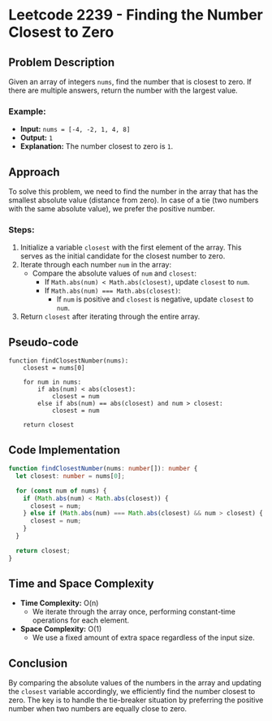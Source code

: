 # Leetcode 2239 - Finding the Number Closest to Zero

## Problem Description

Given an array of integers `nums`, find the number that is closest to zero. If there are multiple answers, return the number with the largest value.

### Example:

- **Input:** `nums = [-4, -2, 1, 4, 8]`
- **Output:** `1`
- **Explanation:** The number closest to zero is `1`.

## Approach

To solve this problem, we need to find the number in the array that has the smallest absolute value (distance from zero). In case of a tie (two numbers with the same absolute value), we prefer the positive number.

### Steps:

1. Initialize a variable `closest` with the first element of the array. This serves as the initial candidate for the closest number to zero.
2. Iterate through each number `num` in the array:
   - Compare the absolute values of `num` and `closest`:
     - If `Math.abs(num) < Math.abs(closest)`, update `closest` to `num`.
     - If `Math.abs(num) === Math.abs(closest)`:
       - If `num` is positive and `closest` is negative, update `closest` to `num`.
3. Return `closest` after iterating through the entire array.

## Pseudo-code

```
function findClosestNumber(nums):
    closest = nums[0]

    for num in nums:
        if abs(num) < abs(closest):
            closest = num
        else if abs(num) == abs(closest) and num > closest:
            closest = num

    return closest
```

## Code Implementation

```ts
function findClosestNumber(nums: number[]): number {
  let closest: number = nums[0];

  for (const num of nums) {
    if (Math.abs(num) < Math.abs(closest)) {
      closest = num;
    } else if (Math.abs(num) === Math.abs(closest) && num > closest) {
      closest = num;
    }
  }

  return closest;
}
```

## Time and Space Complexity

- **Time Complexity:** O(n)
  - We iterate through the array once, performing constant-time operations for each element.
- **Space Complexity:** O(1)
  - We use a fixed amount of extra space regardless of the input size.

## Conclusion

By comparing the absolute values of the numbers in the array and updating the `closest` variable accordingly, we efficiently find the number closest to zero. The key is to handle the tie-breaker situation by preferring the positive number when two numbers are equally close to zero.
